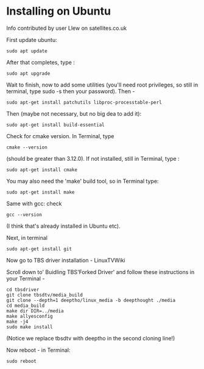 

# Installing on Ubuntu
Info contributed by user Llew on satellites.co.uk


First update ubuntu:

```sudo apt update```

After that completes, type :

```sudo apt upgrade```

Wait to finish, now to add some utilities (you'll need root privileges,
so still in terminal, type sudo -s then your password). Then -

```sudo apt-get install patchutils libproc-processtable-perl```

Then (maybe not necessary, but no big dea to add it):

```sudo apt-get install build-essential```


Check for cmake version. In Terminal, type

```cmake --version```

(should be greater than 3.12.0). If not installed, still in Terminal, type :

```sudo apt-get install cmake```

You may also need the 'make' build tool, so in Terminal type:

```sudo apt-get install make```

Same with gcc: check

```gcc --version```

(I think that's already installed in Ubuntu etc).

Next, in terminal

```sudo apt-get install git```

Now go to TBS driver installation - LinuxTVWiki


Scroll down to' Buidling TBS'Forked Driver' and follow these instructions in your Terminal -

```mkdir tbsdriver
cd tbsdriver
git clone tbsdtv/media_build
git clone --depth=1 deeptho/linux_media -b deepthought ./media
cd media_build
make dir DIR=../media
make allyesconfig
make -j4
sudo make install
```

(Notice we replace tbsdtv with deeptho in the second cloning line!)

Now reboot - in Terminal:

```sudo reboot```
